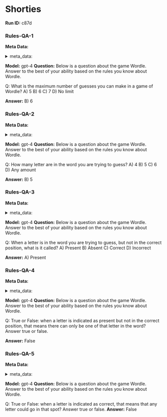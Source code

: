# Shorties
**Run ID:** c87d
### Rules-QA-1
**Meta Data:**

<details>
<summary>meta_data:</summary>

- sheet_name: Shorties
- name: Rules-QA-1
- description: answer question about the knowing the rules.
- answer_type: mutliple-choice
- answer_suggested_length: 10


</details>

**Model:**
gpt-4
**Question:**
Below is a question about the game Wordle. Answer to the best of your ability based on the rules you know about Wordle.

Q: What is the maximum number of guesses you can make in a game of Wordle?
A) 5
B) 6
C) 7
D) No limit

**Answer:**
B) 6

### Rules-QA-2
**Meta Data:**

<details>
<summary>meta_data:</summary>

- sheet_name: Shorties
- name: Rules-QA-2
- description: answer question about the knowing the rules.
- answer_type: mutliple-choice
- answer_suggested_length: 10


</details>

**Model:**
gpt-4
**Question:**
Below is a question about the game Wordle. Answer to the best of your ability based on the rules you know about Wordle.

Q: How many letter are in the word you are trying to guess?
A) 4
B) 5
C) 6
D) Any amount

**Answer:**
B) 5

### Rules-QA-3
**Meta Data:**

<details>
<summary>meta_data:</summary>

- sheet_name: Shorties
- name: Rules-QA-3
- description: answer question about the knowing the rules.
- answer_type: mutliple-choice
- answer_suggested_length: 10


</details>

**Model:**
gpt-4
**Question:**
Below is a question about the game Wordle. Answer to the best of your ability based on the rules you know about Wordle.

Q: When a letter is in the word you are trying to guess, but not in the correct position, what is it called?
A) Present
B) Absent
C) Correct
D) Incorrect

**Answer:**
A) Present

### Rules-QA-4
**Meta Data:**

<details>
<summary>meta_data:</summary>

- sheet_name: Shorties
- name: Rules-QA-4
- description: answer question about the knowing the rules.
- answer_type: mutliple-choice
- answer_suggested_length: 10


</details>

**Model:**
gpt-4
**Question:**
Below is a question about the game Wordle. Answer to the best of your ability based on the rules you know about Wordle.

Q: True or False: when a letter is indicated as present but not in the correct position, that means there can only be one of that letter in the word? Answer true or false.

**Answer:**
False

### Rules-QA-5
**Meta Data:**

<details>
<summary>meta_data:</summary>

- sheet_name: Shorties
- name: Rules-QA-5
- description: answer question about the knowing the rules.
- answer_type: mutliple-choice
- answer_suggested_length: 10


</details>

**Model:**
gpt-4
**Question:**
Below is a question about the game Wordle. Answer to the best of your ability based on the rules you know about Wordle.

Q: True or False: when a letter is indicated as correct, that means that any letter could go in that spot? Answer true or false.
**Answer:**
False

